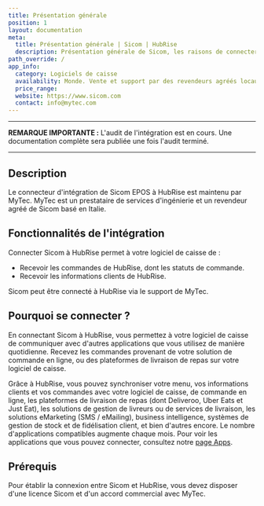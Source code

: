 ```yaml
---
title: Présentation générale
position: 1
layout: documentation
meta:
  title: Présentation générale | Sicom | HubRise
  description: Présentation générale de Sicom, les raisons de connecter votre caisse à HubRise et les fonctionnalités de l'intégration avec HubRise.
path_override: /
app_info:
  category: Logiciels de caisse
  availability: Monde. Vente et support par des revendeurs agréés locaux.
  price_range:
  website: https://www.sicom.com
  contact: info@mytec.com
---
```


---

**REMARQUE IMPORTANTE :** L'audit de l'intégration est en cours. Une documentation complète sera publiée une fois l'audit terminé.

---

## Description

Le connecteur d'intégration de Sicom EPOS à HubRise est maintenu par MyTec. MyTec est un prestataire de services d'ingénierie et un revendeur agréé de Sicom basé en Italie.

## Fonctionnalités de l'intégration

Connecter Sicom à HubRise permet à votre logiciel de caisse de :

- Recevoir les commandes de HubRise, dont les statuts de commande.
- Recevoir les informations clients de HubRise.

Sicom peut être connecté à HubRise via le support de MyTec.

## Pourquoi se connecter ?

En connectant Sicom à HubRise, vous permettez à votre logiciel de caisse de communiquer avec d'autres applications que vous utilisez de manière quotidienne. Recevez les commandes provenant de votre solution de commande en ligne, ou des plateformes de livraison de repas sur votre logiciel de caisse.

Grâce à HubRise, vous pouvez synchroniser votre menu, vos informations clients et vos commandes avec votre logiciel de caisse, de commande en ligne, les plateformes de livraison de repas (dont Deliveroo, Uber Eats et Just Eat), les solutions de gestion de livreurs ou de services de livraison, les solutions eMarketing (SMS / eMailing), business intelligence, systèmes de gestion de stock et de fidélisation client, et bien d'autres encore. Le nombre d'applications compatibles augmente chaque mois. Pour voir les applications que vous pouvez connecter, consultez notre [page Apps](/apps).

## Prérequis

Pour établir la connexion entre Sicom et HubRise, vous devez disposer d'une licence Sicom et d'un accord commercial avec MyTec.

